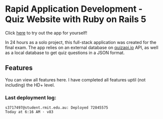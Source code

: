 # Rapid Application Development - Quiz Website with Ruby on Rails 5

Click [here](https://rocky-tor-54543.herokuapp.com) to try out the app for yourself!

In 24 hours as a solo project, this full-stack application was created for the final exam.
The app relies on an external database on [quizapi.io](https://quizapi.io) API, as well as a local database to get quiz questions in a JSON format.

## Features

You can view all features here. I have completed all features uptil (not including) the HD+ level.

### Last deployment log:

```
s3717497@student.rmit.edu.au: Deployed 72845575
Today at 6:16 AM · v83
```


